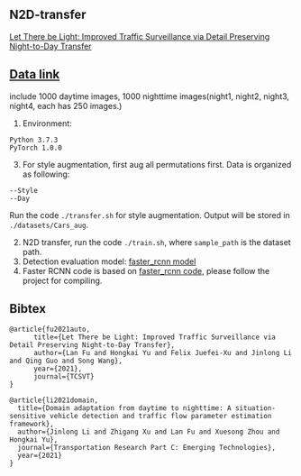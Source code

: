 ## N2D-transfer
[Let There be Light: Improved Traffic Surveillance via Detail Preserving Night-to-Day Transfer](https://ieeexplore.ieee.org/stamp/stamp.jsp?arnumber=9435348)

## [Data link](https://drive.google.com/drive/folders/1GQYFej223oaaXycFpYryVM4TrNUIwvZ9?usp=sharing)
  include 1000 daytime images, 1000 nighttime images(night1, night2, night3, night4, each has 250 images.)

1. Environment:
  ```shell
  Python 3.7.3
  PyTorch 1.0.0
  ```
3. For style augmentation, first aug all permutations first. Data is organized as following:

```shell
--Style
--Day
```
  Run the code `./transfer.sh` for style augmentation. Output will be stored in `./datasets/Cars_aug`.

2. N2D transfer, run the code `./train.sh`, where `sample_path` is the dataset path.
3. Detection evaluation model: [faster_rcnn model](https://drive.google.com/file/d/1Do17QzaR4G55n51qF68qLtikGVcn7AG3/view?usp=sharing)
4. Faster RCNN code is based on [faster_rcnn code](https://github.com/jwyang/faster-rcnn.pytorch/tree/pytorch-1.0), please follow the project for compiling.


## Bibtex
```
@article{fu2021auto,
      title={Let There be Light: Improved Traffic Surveillance via Detail Preserving Night-to-Day Transfer}, 
      author={Lan Fu and Hongkai Yu and Felix Juefei-Xu and Jinlong Li and Qing Guo and Song Wang},
      year={2021},
      journal={TCSVT}
}

@article{li2021domain,
  title={Domain adaptation from daytime to nighttime: A situation-sensitive vehicle detection and traffic flow parameter estimation framework},
  author={Jinlong Li and Zhigang Xu and Lan Fu and Xuesong Zhou and Hongkai Yu},
  journal={Transportation Research Part C: Emerging Technologies},
  year={2021}
}
```
